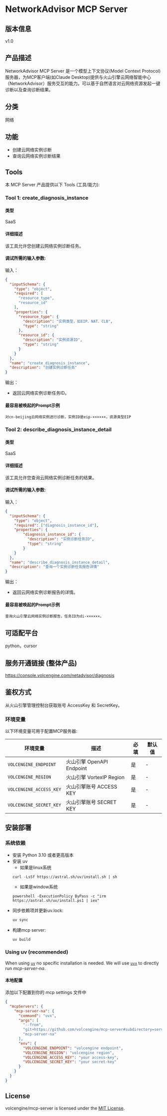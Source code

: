 # NetworkAdvisor MCP Server 

## 版本信息
v1.0

## 产品描述

NetworkAdvisor MCP Server 是一个模型上下文协议(Model Context Protocol)服务器，为MCP客户端(如Claude Desktop)提供与火山引擎云网络智能中心（NetworkAdvisor）服务交互的能力。可以基于自然语言对云网络资源发起一键诊断以及查询诊断结果。

## 分类
网络

## 功能

- 创建云网络实例诊断
- 查询云网络实例诊断结果

## Tools
本 MCP Server 产品提供以下 Tools (工具/能力):

### Tool 1: create_diagnosis_instance

#### 类型

SaaS

#### 详细描述

该工具允许您创建云网络实例诊断任务。

#### 调试所需的输入参数:

输入：

```json 
{
  "inputSchema": {
    "type": "object",
    "required": [
      "resource_type",
      "resource_id"
    ],
    "properties": {
      "resource_type": {
        "description": "实例类型，如EIP、NAT、CLB",
        "type": "string"
      },
      "resource_id": {
        "description": "实例资源ID",
        "type": "string"
      }
    }
  },
  "name": "create_diagnosis_instance",
  "description": "创建实例诊断任务"
}
```

输出：

- 返回云网络实例诊断任务ID。

#### 最容易被唤起的Prompt示例

```
对cn-beijing云网络实例进行诊断，实例ID是eip-××××××，资源类型EIP
```

### Tool 2: describe_diagnosis_instance_detail

#### 类型

SaaS

#### 详细描述

该工具允许您查询云网络实例诊断任务的结果。

#### 调试所需的输入参数:

输入：

```json 
{
  "inputSchema": {
    "type": "object",
    "required": ["diagnosis_instance_id"],
    "properties": {
        "diagnosis_instance_id": {
          "description": "实例诊断任务ID",
          "type": "string"
        }
    }
  },
  "name": "describe_diagnosis_instance_detail",
  "description": "查询一个实例诊断任务报告详情"
}
```

输出：

- 返回云网络实例诊断报告的详情。

#### 最容易被唤起的Prompt示例

```
查询火山引擎云网络实例诊断报告，任务ID为di-××××××。
```

## 可适配平台

python，cursor

## 服务开通链接 (整体产品)

<https://console.volcengine.com/netadvisor/diagnosis>

## 鉴权方式

从火山引擎管理控制台获取账号 AccessKey 和 SecretKey。

### 环境变量

以下环境变量可用于配置MCP服务器:

| 环境变量                    | 描述                    | 必填 | 默认值 |
|-------------------------|-----------------------|----|-----|
| `VOLCENGINE_ENDPOINT`   | 火山引擎 OpenAPI Endpoint | 是  | -   |
| `VOLCENGINE_REGION`     | 火山引擎 VortexIP Region  | 是  | -   |
| `VOLCENGINE_ACCESS_KEY` | 火山引擎账号 ACCESS KEY     | 是  | -   |
| `VOLCENGINE_SECRET_KEY` | 火山引擎账号 SECRET KEY     | 是  | -   |

## 安装部署

### 系统依赖

- 安装 Python 3.10 或者更高版本
- 安装 uv
    - 如果是linux系统
  ```
  curl -LsSf https://astral.sh/uv/install.sh | sh
  ```
    - 如果是window系统
  ```
  powershell -ExecutionPolicy ByPass -c "irm https://astral.sh/uv/install.ps1 | iex"
  ```
- 同步依赖项并更新uv.lock:
  ```bash
  uv sync
  ```
- 构建mcp server:
  ```bash
  uv build
  ```

### Using uv (recommended)

When using [`uv`](https://docs.astral.sh/uv/) no specific installation is needed. We will
use [`uvx`](https://docs.astral.sh/uv/guides/tools/) to directly run *mcp-server-na*.

#### 本地配置

添加以下配置到你的 mcp settings 文件中

```json
{
  "mcpServers": {
    "mcp-server-na": {
      "command": "uvx",
      "args": [
        "--from",
        "git+https://github.com/volcengine/mcp-server#subdirectory=server/mcp_server_na",
        "mcp-server-na"
      ],
      "env": {
        "VOLCENGINE_ENDPOINT": "volcengine endpoint",
        "VOLCENGINE_REGION": "volcengine region",
        "VOLCENGINE_ACCESS_KEY": "your access-key",
        "VOLCENGINE_SECRET_KEY": "your secret-key"
      }
    }
  }
}
```

## License

volcengine/mcp-server is licensed under the [MIT License](https://github.com/volcengine/mcp-server/blob/main/LICENSE).
